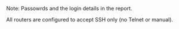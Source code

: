 
Note:
  Passowrds and the login details in the report.

  
  All routers are configured to accept SSH only (no Telnet or manual).
